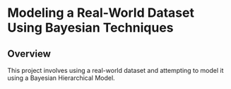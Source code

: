 # Modeling a Real-World Dataset Using Bayesian Techniques
## Overview
This project involves using a real-world dataset and attempting to model it using a Bayesian Hierarchical Model.